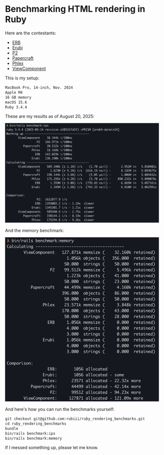 # Benchmarking HTML rendering in Ruby  

Here are the contestants:
* [ERB](https://github.com/ruby/erb)
* [Erubi](https://github.com/jeremyevans/erubi)
* [P2](https://github.com/digital-fabric/p2)
* [Papercraft](https://github.com/digital-fabric/papercraft)
* [Phlex](https://github.com/yippee-fun/phlex)
* [ViewComponent](https://github.com/ViewComponent/view_component)

This is my setup:

```
MacBook Pro, 14-inch, Nov. 2024
Apple M4
16 GB memory
macOS 15.6
Ruby 3.4.4
```

These are my results as of August 20, 2025:

![IPS benchmark](docs/ips_20250820.png)

And the memory benchmark:

![Memory benchmark](docs/memory_20250820.png)

And here's how you can run the benchmarks yourself:

```
git checkout git@github.com:rubiii/ruby_rendering_benchmarks.git
cd ruby_rendering_benchmarks
bundle
bin/rails benchmark:ips
bin/rails benchmark:memory
```

If I messed something up, please let me know.
